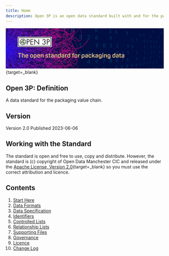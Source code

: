 ```yaml
---
title: Home
description: Open 3P is an open data standard built with and for the packaging supply chain.
---
```


[![Open Data Manchester](img/Open_3P_banner_compress.png)](https://open3p.org){target=_blank}

## Open 3P: Definition

A data standard for the packaging value chain.

## Version

Version 2.0 Published 2023-06-06

## Working with the Standard

The standard is open and free to use, copy and distribute. However, the standard is (c) copyright of Open Data Manchester CIC and released under the [Apache License, Version 2.0](./10_Licence/10_01_Licence.md){target=_blank} so you must use the correct attribution and licence.

## Contents

1. [Start Here](./1_Start_Here/1_1_Introduction.md)
2. [Data Formats](./2_Data_Formats/2_1_Data_Formats.md)
3. [Data Specification](./3_Data_Specification/3_1_Base_Materials.md)
4. [Identifiers](./4_Identifiers/4_1_Identifiers.md)
5. [Controlled Lists](./5_Controlled_Lists/5_000_Controlled_Lists.md)
6. [Relationship Lists](./6_Relationship_Lists/6_000_Relationship_Lists.md)
7. [Supporting Files](./7_Supporting_Files/7_2_Example_Files.md)
8. [Governance](./8_Governance/8_1_Governance.md)
9. [Licence](./10_Licence/10_01_Licence.md)
10. [Change Log](./9_Change_Log/8_1_Change_Log.md)
